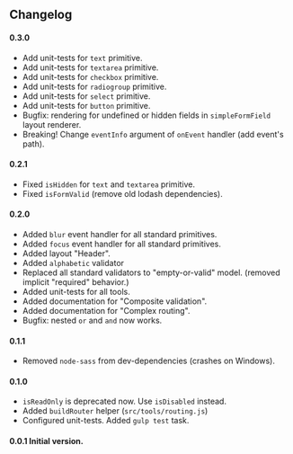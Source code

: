 <h2>Changelog</h2>

#### 0.3.0
* Add unit-tests for `text` primitive.
* Add unit-tests for `textarea` primitive.
* Add unit-tests for `checkbox` primitive.
* Add unit-tests for `radiogroup` primitive.
* Add unit-tests for `select` primitive.
* Add unit-tests for `button` primitive.
* Bugfix: rendering for undefined or hidden fields in `simpleFormField` layout renderer.
* Breaking! Change `eventInfo` argument of `onEvent` handler (add event's path).

#### 0.2.1
* Fixed `isHidden` for `text` and `textarea` primitive.
* Fixed `isFormValid` (remove old lodash dependencies).

#### 0.2.0
* Added `blur` event handler for all standard primitives.
* Added `focus` event handler for all standard primitives.
* Added layout "Header".
* Added `alphabetic` validator
* Replaced all standard validators to "empty-or-valid" model.
(removed implicit "required" behavior.)
* Added unit-tests for all tools.
* Added documentation for "Composite validation".
* Added documentation for "Complex routing".
* Bugfix: nested `or` and `and` now works.

#### 0.1.1
* Removed `node-sass` from dev-dependencies (crashes on Windows).

#### 0.1.0
* `isReadOnly` is deprecated now. Use `isDisabled` instead.
* Added `buildRouter` helper (`src/tools/routing.js`)
* Configured unit-tests. Added `gulp test` task. 

#### 0.0.1 Initial version.
